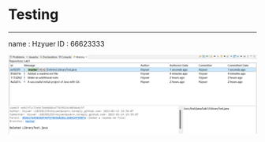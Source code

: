 # Testing
***
name : Hzyuer
ID : 66623333

![delete history](https://raw.githubusercontent.com/Hzyuer/Comp3111_lab1_2023_Spring/master/delete%20history.png)